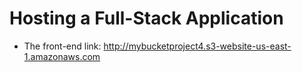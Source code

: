 # Hosting a Full-Stack Application

- The front-end link: http://mybucketproject4.s3-website-us-east-1.amazonaws.com
